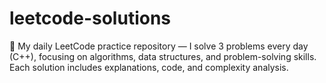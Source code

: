 # leetcode-solutions
🚀 My daily LeetCode practice repository — I solve 3 problems every day (C++), focusing on algorithms, data structures, and problem-solving skills. Each solution includes explanations, code, and complexity analysis.
